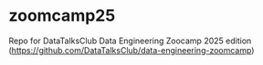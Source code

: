 # zoomcamp25
Repo for DataTalksClub Data Engineering Zoocamp 2025 edition (https://github.com/DataTalksClub/data-engineering-zoomcamp)
